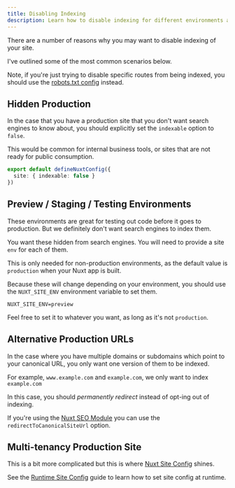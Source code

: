 ```yaml
---
title: Disabling Indexing
description: Learn how to disable indexing for different environments and conditions to avoid crawling issues.
---
```


There are a number of reasons why you may want to disable indexing of your site.

I've outlined some of the most common scenarios below.

Note, if you're just trying to disable specific routes from being indexed, you should use the [robots.txt config](/robots/guides/robots-txt) instead.

## Hidden Production

In the case that you have a production site that you don't want search engines to know about, you should explicitly set the `indexable` option to `false`.

This would be common for internal business tools, or sites that are not ready for public consumption.

```ts
export default defineNuxtConfig({
  site: { indexable: false }
})
```

## Preview / Staging / Testing Environments

These environments are great for testing out code before it goes to production. But we definitely don't want search engines to index them.

You want these hidden from search engines. You will need to provide a site `env` for each of them.

This is only needed for non-production environments, as the default value is `production` when your Nuxt app is built.

Because these will change depending on your environment, you should use the `NUXT_SITE_ENV` environment variable to set them.

```
NUXT_SITE_ENV=preview
```

Feel free to set it to whatever you want, as long as it's not `production`.

## Alternative Production URLs

In the case where you have multiple domains or subdomains which point to your canonical URL, you only want one version of them to be indexed.

For example, `www.example.com` and `example.com`, we only want to index `example.com`

In this case, you should _permanently redirect_ instead of opt-ing out of indexing.

If you're using the [Nuxt SEO Module](/nuxt-seo/getting-started/what-is-nuxt-seo) you can use the `redirectToCanonicalSiteUrl` option.

## Multi-tenancy Production Site

This is a bit more complicated but this is where [Nuxt Site Config](/site-config/getting-started/installation) shines.

See the [Runtime Site Config](/site-config/guides/runtime-site-config) guide to learn how to set site config at runtime.
